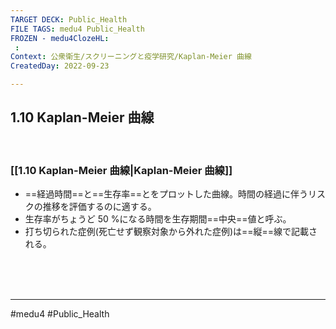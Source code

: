 ```yaml
---
TARGET DECK: Public_Health
FILE TAGS: medu4 Public_Health
FROZEN - medu4ClozeHL:
 : 
Context: 公衆衛生/スクリーニングと疫学研究/Kaplan-Meier 曲線
CreatedDay: 2022-09-23

---
```


## 1.10 Kaplan-Meier 曲線

<br>

### [[1.10 Kaplan-Meier 曲線|Kaplan-Meier 曲線]]
- ==経過時間==と==生存率==とをプロットした曲線。時間の経過に伴うリスクの推移を評価するのに適する。
- 生存率がちょうど 50 %になる時間を生存期間==中央==値と呼ぶ。 
- 打ち切られた症例(死亡せず観察対象から外れた症例)は==縦==線で記載される。
 
<!--ID: 1664685325916-->



<br><br><br>

---
#medu4 #Public_Health
